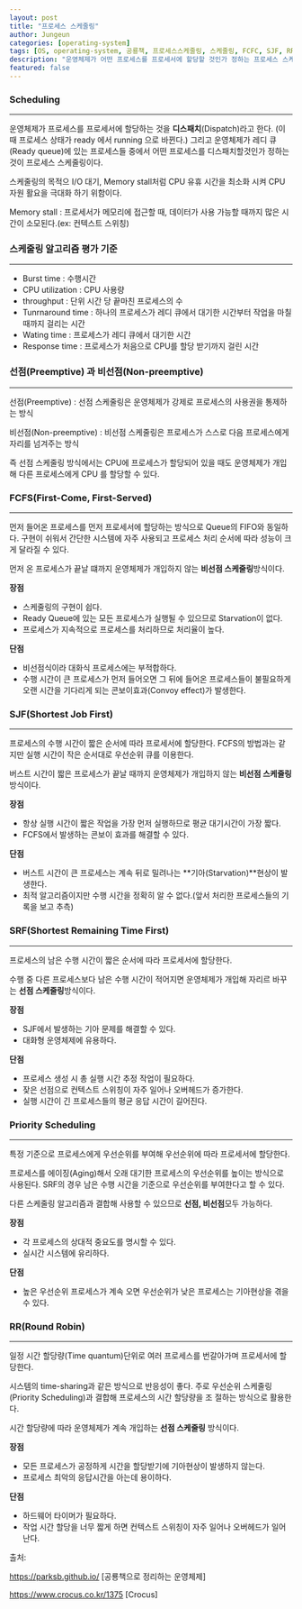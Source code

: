```yaml
---
layout: post
title: "프로세스 스케줄링"
author: Jungeun
categories: [operating-system]
tags: [OS, operating-system, 공룡책, 프로세스스케줄링, 스케줄링, FCFC, SJF, RR]
description: "운영체제가 어떤 프로세스를 프로세서에 할당할 것인가 정하는 프로세스 스케줄링에 대한 설명"
featured: false
---
```


### Scheduling

------

운영체제가 프로세스를 프로세서에 할당하는 것을 **디스패치**(Dispatch)라고 한다. (이때 프로세스 상태가 ready 에서 running 으로 바뀐다.) 그리고 운영체제가 레디 큐(Ready queue)에 있는 프로세스들 중에서 어떤 프로세스를 디스패치할것인가 정하는 것이 프로세스 스케줄링이다. 

스케줄링의 목적으 I/O 대기, Memory stall처럼 CPU 유휴 시간을 최소화 시켜 CPU 자원 활요을 극대화 하기 위함이다.

Memory stall : 프로세서가 메모리에 접근할 때, 데이터가 사용 가능할 때까지 많은 시간이 소모된다.(ex: 컨텍스트 스위칭)

### 스케줄링 알고리즘 평가 기준

------

- Burst time : 수행시간
- CPU utilization : CPU 사용량
- throughput : 단위 시간 당 끝마친 프로세스의 수
- Tunrnaround time : 하나의 프로세스가 레디 큐에서 대기한 시간부터 작업을 마칠 때까지 걸리는 시간
- Wating time : 프로세스가 레디 큐에서 대기한 시간
- Response time : 프로세스가 처음으로 CPU를 할당 받기까지 걸린 시간

### 선점(Preemptive) 과 비선점(Non-preemptive)

------

선점(Preemptive) :  선점 스케줄링은 운영체제가 강제로 프로세스의 사용권을 통제하는 방식

비선점(Non-preemptive) : 비선점 스케줄링은 프로세스가 스스로 다음 프로세스에게 자리를 넘겨주는 방식

즉 선점 스케줄링 방식에서는 CPU에 프로세스가 할당되어 있을 때도 운영체제가 개입해 다른 프로세스에게 CPU 를 할당할 수 있다. 

### FCFS(First-Come, First-Served)

------

먼저 들어온 프로세스를 먼저 프로세서에 할당하는 방식으로 Queue의 FIFO와 동일하다. 구현이 쉬워서 간단한 시스템에 자주 사용되고 프로세스 처리 순서에 따라 성능이 크게 달라질 수 있다. 

먼저 온 프로세스가 끝날 떄까지 운영체제가 개입하지 않는 **비선점 스케줄링**방식이다.

**장점**

- 스케줄링의 구현이 쉽다.
- Ready Queue에 있는 모든 프로세스가 실행될 수 있으므로 Starvation이 없다.
- 프로세스가 지속적으로 프로세스를 처리하므로 처리율이 높다.

**단점**

- 비선점식이라 대화식 프로세스에는 부적합하다.
- 수행 시간이 큰 프로세스가 먼저 들어오면 그 뒤에 들어온 프로세스들이 불필요하게 오랜 시간을 기다리게 되는 콘보이효과(Convoy effect)가 발생한다.

### SJF(Shortest Job First)

------

프로세스의 수행 시간이 짧은 순서에 따라 프로세서에 할당한다. FCFS의 방법과는 같지만 실행 시간이 작은 순서대로 우선순위 큐를 이용한다.

버스트 시간이 짧은 프로세스가 끝날 때까지 운영체제가 개입하지 않는 **비선점 스케줄링**방식이다.

**장점**

- 항상 실행 시간이 짧은 작업을 가장 먼저 실행하므로 평균 대기시간이 가장 짧다.
- FCFS에서 발생하는 콘보이 효과를 해결할 수 있다.

**단점**

- 버스트 시간이 큰 프로세스는 계속 뒤로 밀려나는 **기아(Starvation)**현상이 발생한다.
- 최적 알고리즘이지만 수행 시간을 정확히 알 수 없다.(앞서 처리한 프로세스들의 기록을 보고 추측)

### SRF(Shortest Remaining Time First)

------

프로세스의 남은 수행 시간이 짧은 순서에 따라 프로세서에 할당한다.

수행 중 다른 프로세스보다 남은 수행 시간이 적어지면 운영체제가 개입해 자리르 바꾸는 **선점 스케줄링**방식이다.

**장점**

- SJF에서 발생하는 기아 문제를 해결할 수 있다.
- 대화형 운영체제에 유용하다.

**단점**

- 프로세스 생성 시 총 실행 시간 추정 작업이 필요하다.
- 잦은 선점으로  컨텍스트 스위칭이 자주 일어나 오버헤드가 증가한다.
- 실행 시간이 긴 프로세스들의 평균 응답 시간이 길어진다.

### Priority Scheduling

------

특정 기준으로 프로세스에게 우선순위를 부여해 우선순위에 따라 프로세서에 할당한다.

프로세스를 에이징(Aging)해서 오래 대기한 프로세스의 우선순위를 높이는 방식으로 사용된다. SRF의 경우 남은 수행 시간을 기준으로 우선순위를 부여한다고 할 수 있다.

다른 스케줄링 알고리즘과 결합해 사용할 수 있으므로 **선점, 비선점**모두 가능하다.

**장점**

- 각 프로세스의 상대적 중요도를 명시할 수 있다.
- 실시간 시스템에 유리하다.

**단점**

- 높은 우선순위 프로세스가 계속 오면 우선순위가 낮은 프로세스는 기아현상을 겪을 수 있다.

### RR(Round Robin)

------

일정 시간 할당량(Time quantum)단위로 여러 프로세스를 번갈아가며 프로세서에 할당한다.

시스템의 time-sharing과 같은 방식으로 반응성이 좋다. 주로 우선순위 스케줄링(Priority Scheduling)과 결합해 프로세스의 시간 할당량을 조 절하는 방식으로 활용한다.

시간 할당량에 따라 운영체제가 계속 개입하는 **선점 스케줄링** 방식이다.

**장점**

- 모든 프로세스가 공정하게 시간을 할당받기에 기아현상이 발생하지 않는다.
- 프로세스 최악의 응답시간을 아는데 용이하다.

**단점**

- 하드웨어 타이머가 필요하다.
- 작업 시간 할당을 너무 짧게 하면 컨텍스트 스위칭이 자주 일어나 오버헤드가 일어난다.



출처: 

https://parksb.github.io/ [공룡책으로 정리하는 운영체제]

https://www.crocus.co.kr/1375 [Crocus]
